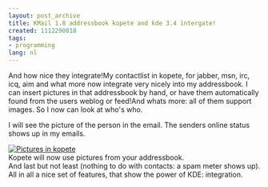 ```yaml
---
layout: post_archive
title: KMail 1.8 addressbook kopete and kde 3.4 intergate!
created: 1112290818
tags:
- programming
lang: nl
---
```

And how nice they integrate!My contactlist in kopete, for jabber, msn, irc, icq, aim and what more now integrate very nicely into my addressbook. I can insert pictures in that addressbook by hand, or have them automatically found from the users weblog or feed!And whats more: all of them support images. So I now can look at who's who.

I will see the picture of the person in the email. The senders online status shows up in my emails.<div class="image"> [![Pictures in kopete](/img_assist/gen/255&thumb=1)](/node/255)  <div class="caption">Kopete will now use pictures from your addressbook.</div></div>And last but not least (nothing to do with contacts: a spam meter shows up). All in all a nice set of features, that show the power of KDE: integration.
